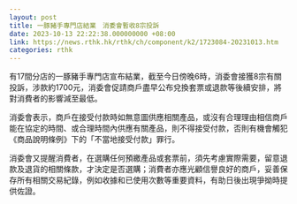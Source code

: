 ```yaml
---
layout: post
title: 一豚豬手專門店結業　消委會暫收8宗投訴
date: 2023-10-13 22:22:38.000000000 +08:00
link: https://news.rthk.hk/rthk/ch/component/k2/1723084-20231013.htm
categories: rthk
---
```


有17間分店的一豚豬手專門店宣布結業，截至今日傍晚6時，消委會接獲8宗有關投訴，涉款約1700元，消委會促請商戶盡早公布兌換套票或退款等後續安排，將對消費者的影響減至最低。

消委會表示，商戶在接受付款時如無意圖供應相關產品，或沒有合理理由相信商戶能在協定的時間、或合理時間內供應有關產品，則不得接受付款，否則有機會觸犯《商品說明條例》下的「不當地接受付款」罪行。

消委會又提醒消費者，在選購任何預繳產品或套票前，須先考慮實際需要，留意退款及退貨的相關條款，才決定是否選購；消費者亦應光顧信譽良好的商戶，妥善保存所有相關交易紀錄，例如收據和已使用次數等重要資料，有助日後出現爭拗時提供佐證。
